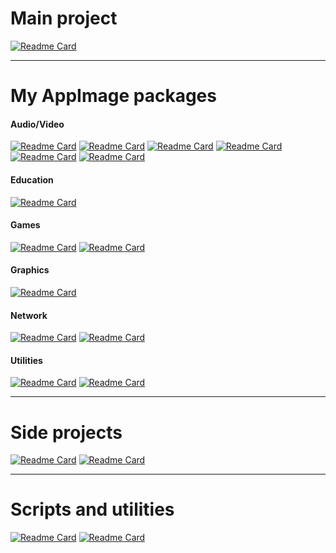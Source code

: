 # Main project

[![Readme Card](https://github-readme-stats.vercel.app/api/pin/?username=ivan-hc&theme=dark&repo=AM-Application-Manager)](https://github.com/ivan-hc/AM-Application-Manager)

-------------------------------------------------------

# My AppImage packages
#### Audio/Video
[![Readme Card](https://github-readme-stats.vercel.app/api/pin/?username=ivan-hc&theme=bear&repo=Avidemux-unofficial-appimage)](https://github.com/ivan-hc/Avidemux-unofficial-appimage)
[![Readme Card](https://github-readme-stats.vercel.app/api/pin/?username=ivan-hc&theme=bear&repo=Handbrake-appimage)](https://github.com/ivan-hc/Handbrake-appimage)
[![Readme Card](https://github-readme-stats.vercel.app/api/pin/?username=ivan-hc&theme=bear&repo=MPV-appimage)](https://github.com/ivan-hc/MPV-appimage)
[![Readme Card](https://github-readme-stats.vercel.app/api/pin/?username=ivan-hc&theme=bear&repo=ocenaudio-appimage)](https://github.com/ivan-hc/ocenaudio-appimage)
[![Readme Card](https://github-readme-stats.vercel.app/api/pin/?username=ivan-hc&theme=bear&repo=Spotify-appimage)](https://github.com/ivan-hc/Spotify-appimage)
[![Readme Card](https://github-readme-stats.vercel.app/api/pin/?username=ivan-hc&theme=bear&repo=VLC-appimage)](https://github.com/ivan-hc/VLC-appimage)

#### Education
[![Readme Card](https://github-readme-stats.vercel.app/api/pin/?username=ivan-hc&theme=bear&repo=Celestia-appimage)](https://github.com/ivan-hc/Celestia-appimage)

#### Games
[![Readme Card](https://github-readme-stats.vercel.app/api/pin/?username=ivan-hc&theme=bear&repo=KDE-games-suite-appimage)](https://github.com/ivan-hc/KDE-games-suite-appimage)
[![Readme Card](https://github-readme-stats.vercel.app/api/pin/?username=ivan-hc&theme=bear&repo=SuperTuxKart-appimage)](https://github.com/ivan-hc/SuperTuxKart-appimage)

#### Graphics
[![Readme Card](https://github-readme-stats.vercel.app/api/pin/?username=ivan-hc&theme=bear&repo=GIMP-appimage)](https://github.com/ivan-hc/GIMP-appimage)

#### Network
[![Readme Card](https://github-readme-stats.vercel.app/api/pin/?username=ivan-hc&theme=bear&repo=Chromium-Web-Browser-appimage)](https://github.com/ivan-hc/Chromium-Web-Browser-appimage)
[![Readme Card](https://github-readme-stats.vercel.app/api/pin/?username=ivan-hc&theme=bear&repo=qbittorrent-appimage)](https://github.com/ivan-hc/qbittorrent-appimage)

#### Utilities
[![Readme Card](https://github-readme-stats.vercel.app/api/pin/?username=ivan-hc&theme=bear&repo=Flatpak-installer-appimage)](https://github.com/ivan-hc/Flatpak-installer-appimage)
[![Readme Card](https://github-readme-stats.vercel.app/api/pin/?username=ivan-hc&theme=bear&repo=KDE-utils-appimage)](https://github.com/ivan-hc/KDE-utils-appimage)

-------------------------------------------------------

# Side projects
[![Readme Card](https://github-readme-stats.vercel.app/api/pin/?username=ivan-hc&theme=highcontrast&repo=Arch-Deployer)](https://github.com/ivan-hc/Arch-Deployer)
[![Readme Card](https://github-readme-stats.vercel.app/api/pin/?username=ivan-hc&theme=highcontrast&repo=AppMan)](https://github.com/ivan-hc/AppMan)

-------------------------------------------------------

# Scripts and utilities
[![Readme Card](https://github-readme-stats.vercel.app/api/pin/?username=ivan-hc&theme=nightowl&repo=Firefox-for-Linux-scripts)](https://github.com/ivan-hc/Firefox-for-Linux-scripts)
[![Readme Card](https://github-readme-stats.vercel.app/api/pin/?username=ivan-hc&theme=nightowl&repo=flatpak-install-action)](https://github.com/ivan-hc/flatpak-install-action)
